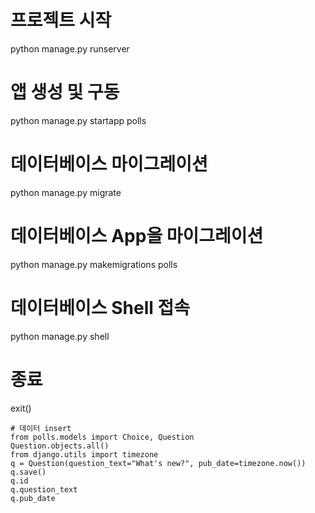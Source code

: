 # 프로젝트 시작
python manage.py runserver

# 앱 생성 및 구동
python manage.py startapp polls

# 데이터베이스 마이그레이션
python manage.py migrate

# 데이터베이스 App을 마이그레이션
python manage.py makemigrations polls

# 데이터베이스 Shell 접속
python manage.py shell

# 종료
exit()

```shell
# 데이터 insert 
from polls.models import Choice, Question
Question.objects.all()
from django.utils import timezone
q = Question(question_text="What's new?", pub_date=timezone.now())
q.save()
q.id
q.question_text
q.pub_date
```